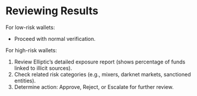 # Reviewing Results

For low-risk wallets:

* Proceed with normal verification.

For high-risk wallets:

1. Review Elliptic’s detailed exposure report (shows percentage of funds linked to illicit sources).
2. Check related risk categories (e.g., mixers, darknet markets, sanctioned entities).
3. Determine action: Approve, Reject, or Escalate for further review.

